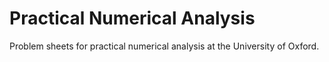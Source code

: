 # Practical Numerical Analysis

Problem sheets for practical numerical analysis at the University of Oxford.
